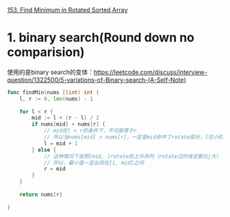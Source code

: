 [153. Find Minimum in Rotated Sorted Array](https://leetcode.com/problems/find-minimum-in-rotated-sorted-array/)

# 1. binary search(Round down no comparision)
使用的是binary search的变体：https://leetcode.com/discuss/interview-question/1322500/5-variations-of-Binary-search-(A-Self-Note)

```go
func findMin(nums []int) int {
    l, r := 0, len(nums) - 1
    
    for l < r {
        mid := l + (r - l) / 2
        if nums[mid] > nums[r] {
	        // mid在l < r的条件下，不可能等于r
	        // 所以当nums[mid] > nums[r]，一定是mid命中了rotate部分，l往小的一侧移动 
            l = mid + 1
        } else {
		    // 这种情况下说明[mid, ]rotate的上升序列（rotate过的肯定都比j大） 
	        // 所以，最小值一定出现在[i, mid]之间
            r = mid
        }
    }
    
    return nums[r]
    
}
```

